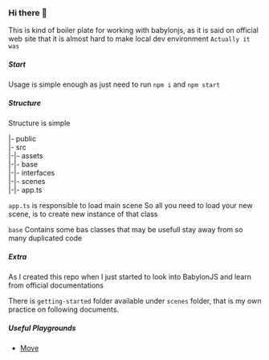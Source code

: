 ### Hi there 👋

This is kind of boiler plate for working with babylonjs, as it is said on official web site that
it is almost hard to make local dev environment `Actually it was`

##### Start

Usage is simple enough as just need to run
`npm i`
and
`npm start`

##### Structure

Structure is simple

|- public <br>
|- src <br>
|-|- assets <br>
|-|- base <br>
|-|- interfaces <br>
|-|- scenes <br>
|-|- app.ts <br>

`app.ts` is responsible to load main scene
So all you need to load your new scene, is to create new instance of that class


`base` Contains some bas classes that may be usefull stay away from so many duplicated code

##### Extra

As I created this repo when I just started to look into BabylonJS and learn from official documentations

There is `getting-started` folder available under `scenes` folder, that is my own practice on following
documents.

##### Useful Playgrounds

- [Move](https://www.babylonjs-playground.com/#52LP1L#34)
